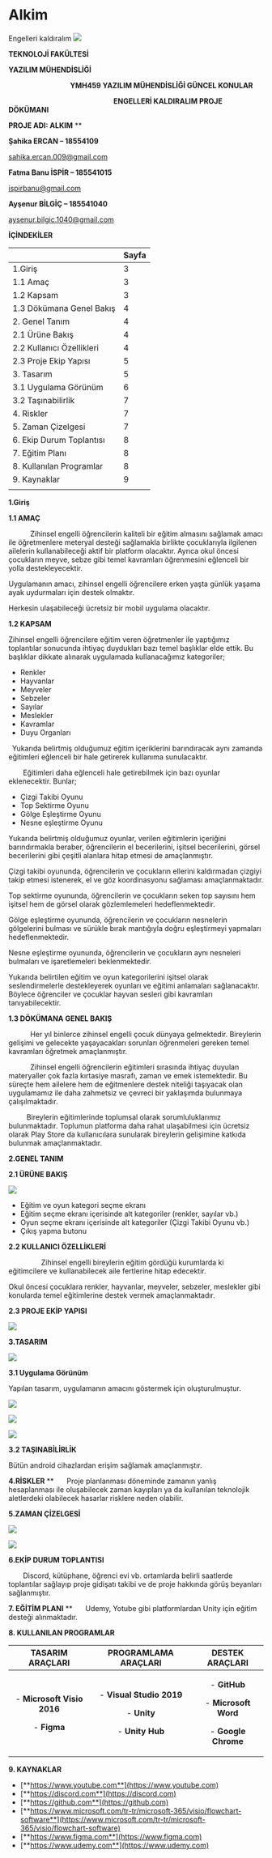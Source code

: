 # Alkim
 Engelleri kaldıralım
![](Aspose.Words.cab618c6-1dad-4799-a707-618b92b66776.001.png)

**TEKNOLOJİ FAKÜLTESİ**

**YAZILIM MÜHENDİSLİĞİ**

`                 `**YMH459 YAZILIM MÜHENDİSLİĞİ GÜNCEL KONULAR**

`                             `**ENGELLERİ KALDIRALIM PROJE DÖKÜMANI**

**PROJE ADI: ALKIM**
**


**Şahika ERCAN – 18554109**

<sahika.ercan.009@gmail.com> 

**Fatma Banu İSPİR – 185541015**

<ispirbanu@gmail.com> 

**Ayşenur BİLGİÇ – 185541040**

<aysenur.bilgic.1040@gmail.com> 

**İÇİNDEKİLER**

||**Sayfa**|
| :- | :- |
|1.Giriş|3|
|1.1 Amaç|3|
|1.2 Kapsam|3|
|1.3 Dökümana Genel Bakış|4|
|2. Genel Tanım|4|
|2.1 Ürüne Bakış|4|
|2.2 Kullanıcı Özellikleri|4|
|2.3 Proje Ekip Yapısı|5|
|3. Tasarım|5|
|3.1 Uygulama Görünüm|6|
|3.2 Taşınabilirlik|7|
|4. Riskler|7|
|5. Zaman Çizelgesi|7|
|6. Ekip Durum Toplantısı|8|
|7. Eğitim Planı|8|
|8. Kullanılan Programlar|8|
|9. Kaynaklar|9|
|||








**1.Giriş**

**1.1 AMAÇ**

`      `Zihinsel engelli öğrencilerin kaliteli bir eğitim almasını sağlamak amacı ile öğretmenlere meteryal desteği sağlamakla birlikte çocuklarıyla ilgilenen ailelerin kullanabileceği aktif bir platform olacaktır. Ayrıca okul öncesi çocukların meyve, sebze gibi temel kavramları öğrenmesini eğlenceli bir yolla destekleyecektir.

Uygulamanın amacı, zihinsel engelli öğrencilere erken yaşta günlük yaşama ayak uydurmaları için destek olmaktır.

Herkesin ulaşabileceği ücretsiz bir mobil uygulama olacaktır.

**1.2 KAPSAM**

Zihinsel engelli öğrencilere eğitim veren öğretmenler ile yaptığımız toplantılar sonucunda ihtiyaç duydukları bazı temel başlıklar elde ettik. Bu başlıklar dikkate alınarak uygulamada kullanacağımız kategoriler; 

- Renkler
- Hayvanlar
- Meyveler 
- Sebzeler
- Sayılar
- Meslekler
- Kavramlar
- Duyu Organları

` `Yukarıda belirtmiş olduğumuz eğitim içeriklerini barındıracak aynı zamanda eğitimleri eğlenceli bir hale getirerek kullanıma sunulacaktır. 

`    `Eğitimleri daha eğlenceli hale getirebilmek için bazı oyunlar eklenecektir. Bunlar;

- Çizgi Takibi Oyunu
- Top Sektirme Oyunu
- Gölge Eşleştirme Oyunu
- Nesne eşleştirme Oyunu

Yukarıda belirtmiş olduğumuz oyunlar, verilen eğitimlerin içeriğini barındırmakla beraber, öğrencilerin el becerilerini, işitsel becerilerini, görsel becerilerini gibi çeşitli alanlara hitap etmesi de amaçlanmıştır. 

Çizgi takibi oyununda, öğrencilerin ve çocukların ellerini kaldırmadan çizgiyi takip etmesi istenerek, el ve göz koordinasyonu sağlaması amaçlanmaktadır.

Top sektirme oyununda, öğrencilerin ve çocukların seken top sayısını hem işitsel hem de görsel olarak gözlemlemeleri hedeflenmektedir.  

Gölge eşleştirme oyununda, öğrencilerin ve çocukların nesnelerin gölgelerini bulması ve sürükle bırak mantığıyla doğru eşleştirmeyi yapmaları hedeflenmektedir.

Nesne eşleştirme oyununda, öğrencilerin ve çocukların aynı nesneleri bulmaları ve işaretlemeleri beklenmektedir.

Yukarıda belirtilen eğitim ve oyun kategorilerini işitsel olarak seslendirmelerle destekleyerek oyunları ve eğitimi anlamaları sağlanacaktır. Böylece öğrenciler ve çocuklar hayvan sesleri gibi kavramları tanıyabilecektir. 

**1.3 DÖKÜMANA GENEL BAKIŞ**

`      `Her yıl binlerce zihinsel engelli çocuk dünyaya gelmektedir. Bireylerin gelişimi ve gelecekte yaşayacakları sorunları öğrenmeleri gereken temel kavramları öğretmek amaçlanmıştır.

`      `Zihinsel engelli öğrencilerin eğitimleri sırasında ihtiyaç duyulan materyaller çok fazla kırtasiye masrafı, zaman ve emek istemektedir. Bu süreçte hem ailelere hem de eğitmenlere destek niteliği taşıyacak olan uygulamamız ile daha zahmetsiz ve çevreci bir yaklaşımda bulunmaya çalışılmaktadır.

`     `Bireylerin eğitimlerinde toplumsal olarak sorumluluklarımız bulunmaktadır. Toplumun platforma daha rahat ulaşabilmesi için ücretsiz olarak Play Store da kullanıcılara sunularak bireylerin gelişimine katkıda bulunmak amaçlanmaktadır.

**2.GENEL TANIM**

**2.1 ÜRÜNE BAKIŞ**

![](Aspose.Words.cab618c6-1dad-4799-a707-618b92b66776.002.jpeg)

- Eğitim ve oyun kategori seçme ekranı
- Eğitim seçme ekranı içerisinde alt kategoriler (renkler, sayılar vb.)
- Oyun seçme ekranı içerisinde alt kategoriler (Çizgi Takibi Oyunu vb.)
- Çıkış yapma butonu

**2.2 KULLANICI ÖZELLİKLERİ**

`         `Zihinsel engelli bireylerin eğitim gördüğü kurumlarda ki eğitimcilere ve kullanabilecek aile fertlerine hitap edecektir.

Okul öncesi çocuklara renkler, hayvanlar, meyveler, sebzeler, meslekler gibi konularda temel eğitimlerine destek vermek amaçlanmaktadır.

**2.3 PROJE EKİP YAPISI**

![](Aspose.Words.cab618c6-1dad-4799-a707-618b92b66776.003.jpeg)

**3.TASARIM**

![](Aspose.Words.cab618c6-1dad-4799-a707-618b92b66776.004.jpeg)

**3.1 Uygulama Görünüm**

Yapılan tasarım, uygulamanın amacını göstermek için oluşturulmuştur.

![](Aspose.Words.cab618c6-1dad-4799-a707-618b92b66776.005.jpeg)

![](Aspose.Words.cab618c6-1dad-4799-a707-618b92b66776.006.jpeg)

![](Aspose.Words.cab618c6-1dad-4799-a707-618b92b66776.007.jpeg)



**3.2 TAŞINABİLİRLİK**

Bütün android cihazlardan erişim sağlamak amaçlanmıştır.

**4.RİSKLER**
**
`   `Proje planlanması döneminde zamanın yanlış hesaplanması ile oluşabilecek zaman kayıpları ya da kullanılan teknolojik aletlerdeki olabilecek hasarlar risklere neden olabilir.

**5.ZAMAN ÇİZELGESİ**

![](Aspose.Words.cab618c6-1dad-4799-a707-618b92b66776.008.jpeg)

![](Aspose.Words.cab618c6-1dad-4799-a707-618b92b66776.009.jpeg)

**6.EKİP DURUM TOPLANTISI**

`    `Discord, kütüphane, öğrenci evi vb. ortamlarda belirli saatlerde toplantılar sağlayıp proje gidişatı takibi ve de proje hakkında görüş beyanları sağlanmıştır.

**7. EĞİTİM PLANI**
**
`   `Udemy, Yotube gibi platformlardan Unity için eğitim desteği alınmaktadır.

**8. KULLANILAN PROGRAMLAR**

|**TASARIM ARAÇLARI**|**PROGRAMLAMA ARAÇLARI**|**DESTEK ARAÇLARI**|
| :-: | :-: | :-: |
|<p></p><p>- **Microsoft Visio 2016**</p><p>- **Figma**</p><p></p><p></p>|<p></p><p>- **Visual Studio 2019**</p><p>- **Unity**</p><p>- **Unity Hub**</p>|<p></p><p>- **GitHub**</p><p>- **Microsoft Word**</p><p>- **Google Chrome**</p>|

















**9. KAYNAKLAR**

- [**https://www.youtube.com**](https://www.youtube.com)
- [**https://discord.com**](https://discord.com)
- [**https://github.com**](https://github.com)
- [**https://www.microsoft.com/tr-tr/microsoft-365/visio/flowchart-software**](https://www.microsoft.com/tr-tr/microsoft-365/visio/flowchart-software)
- [**https://www.figma.com**](https://www.figma.com)
- [**https://www.udemy.com**](https://www.udemy.com)



















